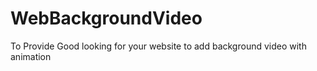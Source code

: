 # WebBackgroundVideo
To Provide Good looking for your website to add background video with animation
